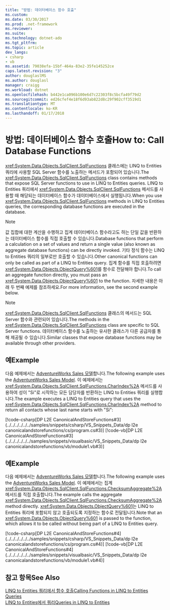 ```yaml
---
title: "방법: 데이터베이스 함수 호출"
ms.custom: 
ms.date: 03/30/2017
ms.prod: .net-framework
ms.reviewer: 
ms.suite: 
ms.technology: dotnet-ado
ms.tgt_pltfrm: 
ms.topic: article
dev_langs:
- csharp
- vb
ms.assetid: 79038efa-15bf-464a-83e2-35fe145252ce
caps.latest.revision: "3"
author: douglaslMS
ms.author: douglasl
manager: craigg
ms.workload: dotnet
ms.openlocfilehash: b442e1ca096b100e6d7c22303f8c5bcfa49f79d2
ms.sourcegitcommit: ed26cfef4e18f6d93ab822d8c29f902cff3519d1
ms.translationtype: MT
ms.contentlocale: ko-KR
ms.lasthandoff: 01/17/2018
---
```

# <a name="how-to-call-database-functions"></a><span data-ttu-id="225b8-102">방법: 데이터베이스 함수 호출</span><span class="sxs-lookup"><span data-stu-id="225b8-102">How to: Call Database Functions</span></span>
<span data-ttu-id="225b8-103"><xref:System.Data.Objects.SqlClient.SqlFunctions> 클래스에는 LINQ to Entities 쿼리에 사용할 SQL Server 함수를 노출하는 메서드가 포함되어 있습니다.</span><span class="sxs-lookup"><span data-stu-id="225b8-103">The <xref:System.Data.Objects.SqlClient.SqlFunctions> class contains methods that expose SQL Server functions to use in LINQ to Entities queries.</span></span> <span data-ttu-id="225b8-104">LINQ to Entities 쿼리에서 <xref:System.Data.Objects.SqlClient.SqlFunctions> 메서드를 사용할 때 해당되는 데이터베이스 함수가 데이터베이스에서 실행됩니다.</span><span class="sxs-lookup"><span data-stu-id="225b8-104">When you use <xref:System.Data.Objects.SqlClient.SqlFunctions> methods in LINQ to Entities queries, the corresponding database functions are executed in the database.</span></span>  
  
> [!NOTE]
>  <span data-ttu-id="225b8-105">값 집합에 대한 계산을 수행하고 집계 데이터베이스 함수라고도 하는 단일 값을 반환하는 데이터베이스 함수를 직접 호출할 수 있습니다.</span><span class="sxs-lookup"><span data-stu-id="225b8-105">Database functions that perform a calculation on a set of values and return a single value (also known as aggregate database functions) can be directly invoked.</span></span> <span data-ttu-id="225b8-106">기타 정식 함수는 LINQ to Entities 쿼리의 일부로만 호출할 수 있습니다.</span><span class="sxs-lookup"><span data-stu-id="225b8-106">Other canonical functions can only be called as part of a LINQ to Entities query.</span></span> <span data-ttu-id="225b8-107">집계 함수를 직접 호출하려면 <xref:System.Data.Objects.ObjectQuery%601>를 함수로 전달해야 합니다.</span><span class="sxs-lookup"><span data-stu-id="225b8-107">To call an aggregate function directly, you must pass an <xref:System.Data.Objects.ObjectQuery%601> to the function.</span></span> <span data-ttu-id="225b8-108">자세한 내용은 아래 두 번째 예제를 참조하세요.</span><span class="sxs-lookup"><span data-stu-id="225b8-108">For more information, see the second example below.</span></span>  
  
> [!NOTE]
>  <span data-ttu-id="225b8-109"><xref:System.Data.Objects.SqlClient.SqlFunctions> 클래스의 메서드는 SQL Server 함수와 관련되어 있습니다.</span><span class="sxs-lookup"><span data-stu-id="225b8-109">The methods in the <xref:System.Data.Objects.SqlClient.SqlFunctions> class are specific to SQL Server functions.</span></span> <span data-ttu-id="225b8-110">데이터베이스 함수를 노출하는 유사한 클래스가 다른 공급자를 통해 제공될 수 있습니다.</span><span class="sxs-lookup"><span data-stu-id="225b8-110">Similar classes that expose database functions may be available through other providers.</span></span>  
  
## <a name="example"></a><span data-ttu-id="225b8-111">예</span><span class="sxs-lookup"><span data-stu-id="225b8-111">Example</span></span>  
 <span data-ttu-id="225b8-112">다음 예제에서는 [AdventureWorks Sales 모델](http://msdn.microsoft.com/en-us/f16cd988-673f-4376-b034-129ca93c7832)합니다.</span><span class="sxs-lookup"><span data-stu-id="225b8-112">The following example uses the [AdventureWorks Sales Model](http://msdn.microsoft.com/en-us/f16cd988-673f-4376-b034-129ca93c7832).</span></span> <span data-ttu-id="225b8-113">이 예제에서는 <xref:System.Data.Objects.SqlClient.SqlFunctions.CharIndex%2A> 메서드를 사용하여 성이 "Si"로 시작하는 모든 담당자를 반환하는 LINQ to Entities 쿼리를 실행합니다.</span><span class="sxs-lookup"><span data-stu-id="225b8-113">The example executes a LINQ to Entities query that uses the <xref:System.Data.Objects.SqlClient.SqlFunctions.CharIndex%2A> method to return all contacts whose last name starts with "Si":</span></span>  
  
 [!code-csharp[DP L2E CanonicalAndStoreFunctions#3](../../../../../../samples/snippets/csharp/VS_Snippets_Data/dp l2e canonicalandstorefunctions/cs/program.cs#3)]
 [!code-vb[DP L2E CanonicalAndStoreFunctions#3](../../../../../../samples/snippets/visualbasic/VS_Snippets_Data/dp l2e canonicalandstorefunctions/vb/module1.vb#3)]  
  
## <a name="example"></a><span data-ttu-id="225b8-114">예</span><span class="sxs-lookup"><span data-stu-id="225b8-114">Example</span></span>  
 <span data-ttu-id="225b8-115">다음 예제에서는 [AdventureWorks Sales 모델](http://msdn.microsoft.com/en-us/f16cd988-673f-4376-b034-129ca93c7832)합니다.</span><span class="sxs-lookup"><span data-stu-id="225b8-115">The following example uses the [AdventureWorks Sales Model](http://msdn.microsoft.com/en-us/f16cd988-673f-4376-b034-129ca93c7832).</span></span> <span data-ttu-id="225b8-116">이 예제에서는 집계 <xref:System.Data.Objects.SqlClient.SqlFunctions.ChecksumAggregate%2A> 메서드를 직접 호출합니다.</span><span class="sxs-lookup"><span data-stu-id="225b8-116">The example calls the aggregate <xref:System.Data.Objects.SqlClient.SqlFunctions.ChecksumAggregate%2A> method directly.</span></span> <span data-ttu-id="225b8-117"><xref:System.Data.Objects.ObjectQuery%601>는 LINQ to Entities 쿼리에 포함되지 않고 호출되도록 지정하는 함수로 전달됩니다.</span><span class="sxs-lookup"><span data-stu-id="225b8-117">Note that an <xref:System.Data.Objects.ObjectQuery%601> is passed to the function, which allows it to be called without being part of a LINQ to Entities query.</span></span>  
  
 [!code-csharp[DP L2E CanonicalAndStoreFunctions#4](../../../../../../samples/snippets/csharp/VS_Snippets_Data/dp l2e canonicalandstorefunctions/cs/program.cs#4)]
 [!code-vb[DP L2E CanonicalAndStoreFunctions#4](../../../../../../samples/snippets/visualbasic/VS_Snippets_Data/dp l2e canonicalandstorefunctions/vb/module1.vb#4)]  
  
## <a name="see-also"></a><span data-ttu-id="225b8-118">참고 항목</span><span class="sxs-lookup"><span data-stu-id="225b8-118">See Also</span></span>  
 [<span data-ttu-id="225b8-119">LINQ to Entities 쿼리에서 함수 호출</span><span class="sxs-lookup"><span data-stu-id="225b8-119">Calling Functions in LINQ to Entities Queries</span></span>](../../../../../../docs/framework/data/adonet/ef/language-reference/calling-functions-in-linq-to-entities-queries.md)  
 [<span data-ttu-id="225b8-120">LINQ to Entities에서 쿼리</span><span class="sxs-lookup"><span data-stu-id="225b8-120">Queries in LINQ to Entities</span></span>](../../../../../../docs/framework/data/adonet/ef/language-reference/queries-in-linq-to-entities.md)

